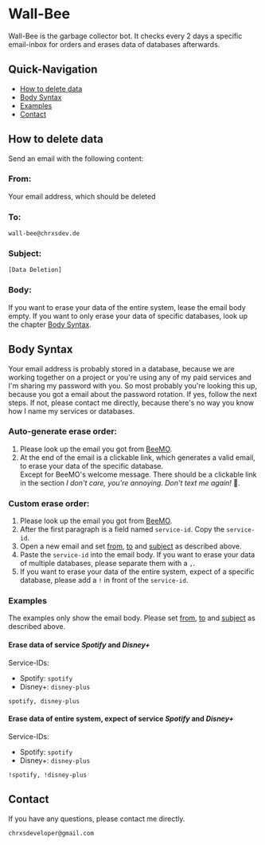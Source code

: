 # Wall-Bee

Wall-Bee is the garbage collector bot. It checks every 2 days a specific email-inbox for orders and erases data of
databases afterwards.

## Quick-Navigation

* [How to delete data](#how-to-delete-data)
* [Body Syntax](#body-syntax)
* [Examples](#examples)
* [Contact](#contact)

## How to delete data

Send an email with the following content:

### From:

Your email address, which should be deleted

### To:

```
wall-bee@chrxsdev.de
```

### Subject:

```
[Data Deletion]
```

### Body:

If you want to erase your data of the entire system, lease the email body empty. If you want to only erase your data of
specific databases, look up the chapter [Body Syntax](#body-syntax).

## Body Syntax

Your email address is probably stored in a database, because we are working together on a project or you're using any of
my paid services and I'm sharing my password with you. So most probably you're looking this up, because you got a email
about the password rotation. If yes, follow the next steps. If not, please contact me directly, because there's no way
you know how I name my services or databases.

### Auto-generate erase order:

1. Please look up the email you got from [BeeMO](https://github.com/chrxsDeveloper/BeeMO).
2. At the end of the email is a clickable link, which generates a valid email, to erase your data of the
   specific database.<br>
   Except for BeeMO's welcome message. There should be a clickable link in the section <i>I don't care, you're
   annoying. Don't text me again!</i> 🔕.

### Custom erase order:

1. Please look up the email you got from [BeeMO](https://github.com/chrxsDeveloper/BeeMO).
2. After the first paragraph is a field named `service-id`. Copy the `service-id`.
3. Open a new email and set [from](#from), [to](#to) and [subject](#subject) as described above.
4. Paste the `service-id` into the email body. If you want to erase your data of multiple databases, please separate
   them with a `,`.
5. If you want to erase your data of the entire system, expect of a specific database, please add a `!` in front of the
   `service-id`.

### Examples

The examples only show the email body. Please set [from](#from), [to](#to) and [subject](#subject) as described above.

#### Erase data of service _Spotify_ and _Disney+_

Service-IDs:

* Spotify: `spotify`
* Disney+: `disney-plus`

```
spotify, disney-plus
```

#### Erase data of entire system, expect of service _Spotify_ and _Disney+_

Service-IDs:

* Spotify: `spotify`
* Disney+: `disney-plus`

```
!spotify, !disney-plus
```

## Contact

If you have any questions, please contact me directly.

```
chrxsdeveloper@gmail.com
```
